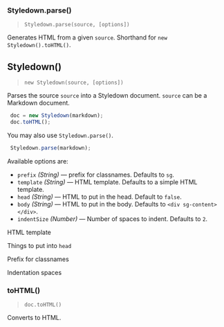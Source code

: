 <!-- include: ../index.js -->

### Styledown.parse()
> `Styledown.parse(source, [options])`

Generates HTML from a given `source`. Shorthand for `new
Styledown().toHTML()`.

## Styledown()
> `new Styledown(source, [options])`

Parses the source `source` into a Styledown document. `source` can be a
Markdown document.

```js
 doc = new Styledown(markdown);
 doc.toHTML();
```

You may also use `Styledown.parse()`.

```js
 Styledown.parse(markdown);
```

Available options are:

* `prefix` *(String)* <span class='dash'>&mdash;</span> prefix for classnames. Defaults to `sg`.
* `template` *(String)* <span class='dash'>&mdash;</span> HTML template. Defaults to a simple HTML template.
* `head` *(String)* <span class='dash'>&mdash;</span> HTML to put in the head. Default to `false`.
* `body` *(String)* <span class='dash'>&mdash;</span> HTML to put in the body. Defaults to `<div sg-content></div>`.
* `indentSize` *(Number)* <span class='dash'>&mdash;</span> Number of spaces to indent. Defaults to `2`.

HTML template

Things to put into `head`

Prefix for classnames

Indentation spaces

### toHTML()
> `doc.toHTML()`

Converts to HTML.

<!-- /include: ../index.js -->
